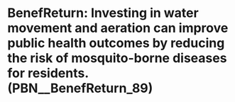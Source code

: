 # BenefReturn: __Investing in water movement and aeration can improve public health outcomes by reducing the risk of mosquito-borne diseases for residents.__ (PBN__BenefReturn_89)

